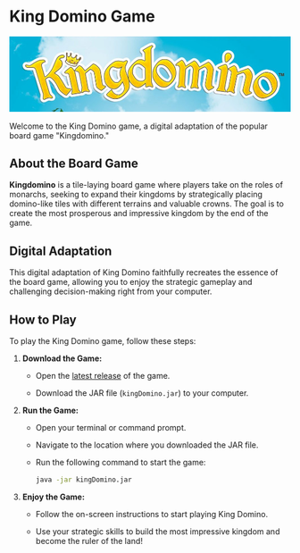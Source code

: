 # King Domino Game

![King Domino Banner](kingdomino+banner.jpg)

Welcome to the King Domino game, a digital adaptation of the popular board game "Kingdomino."

## About the Board Game

**Kingdomino** is a tile-laying board game where players take on the roles of monarchs, seeking to expand their kingdoms by strategically placing domino-like tiles with different terrains and valuable crowns. The goal is to create the most prosperous and impressive kingdom by the end of the game.

## Digital Adaptation

This digital adaptation of King Domino faithfully recreates the essence of the board game, allowing you to enjoy the strategic gameplay and challenging decision-making right from your computer.

## How to Play

To play the King Domino game, follow these steps:

1. **Download the Game:**

   - Open the [latest release](https://github.com/abdlaqeel/COMP2005-GroupProject/blob/main/Group%205%20Iteration%204/kingDomino.jar) of the game.

   - Download the JAR file (`kingDomino.jar`) to your computer.

2. **Run the Game:**

   - Open your terminal or command prompt.

   - Navigate to the location where you downloaded the JAR file.

   - Run the following command to start the game:

     ```bash
     java -jar kingDomino.jar
     ```

3. **Enjoy the Game:**

   - Follow the on-screen instructions to start playing King Domino.

   - Use your strategic skills to build the most impressive kingdom and become the ruler of the land!


